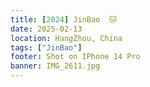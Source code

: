 ```yaml
---
title: [2024] JinBao  🐱
date: 2025-02-13
location: HangZhou, China
tags: ["JinBao"]
footer: Shot on IPhone 14 Pro
banner: IMG_2611.jpg
---
```


<!--more-->